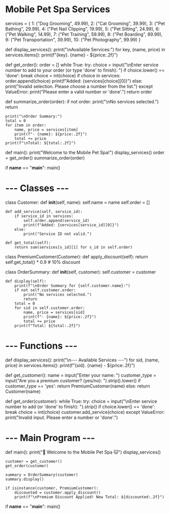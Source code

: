 # Mobile Pet Spa Services
services = {
    1: ("Dog Grooming", 49.99),
    2: ("Cat Grooming", 39.99),
    3: ("Pet Bathing", 29.99),
    4: ("Pet Nail Clipping", 19.99),
    5: ("Pet Sitting", 24.99),
    6: ("Pet Walking", 14.99),
    7: ("Pet Training", 59.99),
    8: ("Pet Boarding", 89.99),
    9: ("Pet Transportation", 39.99),
    10: ("Pet Photography", 99.99)
}

def display_services():
    print("\nAvailable Services:")
    for key, (name, price) in services.items():
        print(f"{key}. {name} - ${price:.2f}")

def get_order():
    order = []
    while True:
        try:
            choice = input("\nEnter service number to add to your order (or type 'done' to finish): ")
            if choice.lower() == 'done':
                break
            choice = int(choice)
            if choice in services:
                order.append(choice)
                print(f"Added: {services[choice][0]}")
            else:
                print("Invalid selection. Please choose a number from the list.")
        except ValueError:
            print("Please enter a valid number or 'done'.")
    return order

def summarize_order(order):
    if not order:
        print("\nNo services selected.")
        return

    print("\nOrder Summary:")
    total = 0
    for item in order:
        name, price = services[item]
        print(f"- {name}: ${price:.2f}")
        total += price
    print(f"\nTotal: ${total:.2f}")

def main():
    print("Welcome to the Mobile Pet Spa!")
    display_services()
    order = get_order()
    summarize_order(order)

if __name__ == "__main__":
    main()

# --- Classes ---
class Customer:
    def __init__(self, name):
        self.name = name
        self.order = []

    def add_service(self, service_id):
        if service_id in services:
            self.order.append(service_id)
            print(f"Added: {services[service_id][0]}")
        else:
            print("Service ID not valid.")

    def get_total(self):
        return sum(services[s_id][1] for s_id in self.order)

class PremiumCustomer(Customer):
    def apply_discount(self):
        return self.get_total() * 0.9  # 10% discount

class OrderSummary:
    def __init__(self, customer):
        self.customer = customer

    def display(self):
        print(f"\nOrder Summary for {self.customer.name}:")
        if not self.customer.order:
            print("No services selected.")
            return
        total = 0
        for sid in self.customer.order:
            name, price = services[sid]
            print(f"- {name}: ${price:.2f}")
            total += price
        print(f"Total: ${total:.2f}")

# --- Functions ---
def display_services():
    print("\n--- Available Services ---")
    for sid, (name, price) in services.items():
        print(f"{sid}. {name} - ${price:.2f}")

def get_customer():
    name = input("Enter your name: ")
    customer_type = input("Are you a premium customer? (yes/no): ").strip().lower()
    if customer_type == 'yes':
        return PremiumCustomer(name)
    else:
        return Customer(name)

def get_order(customer):
    while True:
        try:
            choice = input("\nEnter service number to add (or 'done' to finish): ").strip()
            if choice.lower() == 'done':
                break
            choice = int(choice)
            customer.add_service(choice)
        except ValueError:
            print("Invalid input. Please enter a number or 'done'.")

# --- Main Program ---
def main():
    print("🐶 Welcome to the Mobile Pet Spa 🐱")
    display_services()
    
    customer = get_customer()
    get_order(customer)

    summary = OrderSummary(customer)
    summary.display()

    if isinstance(customer, PremiumCustomer):
        discounted = customer.apply_discount()
        print(f"\nPremium Discount Applied! New Total: ${discounted:.2f}")

if __name__ == "__main__":
    main()


